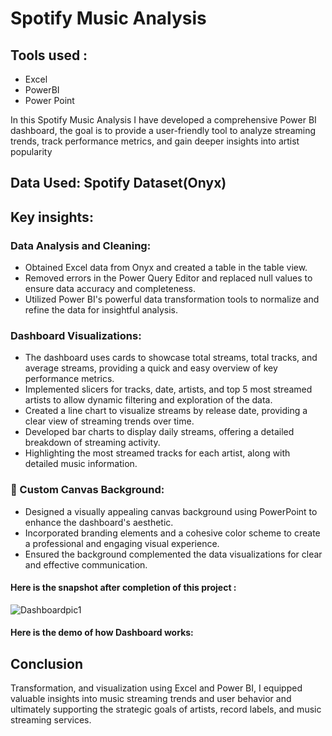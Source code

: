 # Spotify Music Analysis

## Tools used :
- Excel
- PowerBI
- Power Point
  
In this Spotify Music Analysis I have developed a comprehensive Power BI dashboard, the goal is to provide a user-friendly tool to analyze streaming trends, track performance metrics, and gain deeper insights into artist popularity
## Data Used: Spotify Dataset(Onyx)
## Key insights:

### Data Analysis and Cleaning:
- Obtained Excel data from Onyx and created a table in the table view.
- Removed errors in the Power Query Editor and replaced null values to ensure data accuracy and completeness.
- Utilized Power BI's powerful data transformation tools to normalize and refine the data for insightful analysis.
  
### Dashboard Visualizations:
-	The dashboard uses cards to showcase total streams, total tracks, and average streams, providing a quick and easy overview of key performance metrics.
-	Implemented slicers for tracks, date, artists, and top 5 most streamed artists to allow dynamic filtering and exploration of the data.
-	Created a line chart to visualize streams by release date, providing a clear view of streaming trends over time.
-	Developed bar charts to display daily streams, offering a detailed breakdown of streaming activity.
-	Highlighting the most streamed tracks for each artist, along with detailed music information.
  
### 🎨 Custom Canvas Background:
-	Designed a visually appealing canvas background using PowerPoint to enhance the dashboard's aesthetic.
-	Incorporated branding elements and a cohesive color scheme to create a professional and engaging visual experience.
-	Ensured the background complemented the data visualizations for clear and effective communication.

#### Here is the snapshot after completion of this project :
![Dashboardpic1](https://github.com/user-attachments/assets/fd37a43e-2a32-4609-b512-1cff6d8ac8d2)

#### Here is the demo of how Dashboard works:
  
## Conclusion
Transformation, and visualization using Excel and Power BI, I equipped valuable insights into music streaming trends and user behavior and ultimately supporting the strategic goals of artists, record labels, and music streaming services.
